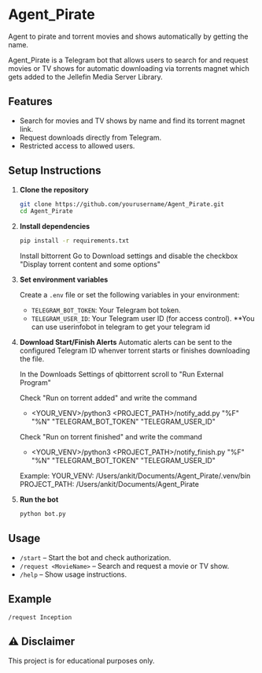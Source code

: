# Agent_Pirate
Agent to pirate and torrent movies and shows automatically by getting the name.


Agent_Pirate is a Telegram bot that allows users to search for and request movies or TV shows for automatic downloading via torrents magnet which gets added to the Jellefin Media Server Library.

## Features

- Search for movies and TV shows by name and find its torrent magnet link.
- Request downloads directly from Telegram.
- Restricted access to allowed users.

## Setup Instructions

1. **Clone the repository**
    ```bash
    git clone https://github.com/yourusername/Agent_Pirate.git
    cd Agent_Pirate
    ```

2. **Install dependencies**
    ```bash
    pip install -r requirements.txt
    ```

    Install bittorrent
    Go to Download settings and disable the checkbox "Display torrent content and some options"

3. **Set environment variables**

    Create a `.env` file or set the following variables in your environment:
    - `TELEGRAM_BOT_TOKEN`: Your Telegram bot token.
    - `TELEGRAM_USER_ID`: Your Telegram user ID (for access control).
    **You can use userinfobot in telegram to get your telegram id

4. **Download Start/Finish Alerts**
    Automatic alerts can be sent to the configured Telegram ID whenver torrent starts or finishes downloading the file.

    In the Downloads Settings of qbittorrent scroll to "Run External Program"
    
    Check "Run on torrent added" and write the command
    - <YOUR_VENV>/python3  <PROJECT_PATH>/notify_add.py "%F" "%N" "TELEGRAM_BOT_TOKEN" "TELEGRAM_USER_ID"

    Check "Run on torrent finished" and write the command
    - <YOUR_VENV>/python3 <PROJECT_PATH>/notify_finish.py "%F" "%N" "TELEGRAM_BOT_TOKEN" "TELEGRAM_USER_ID"

    Example:
    YOUR_VENV: /Users/ankit/Documents/Agent_Pirate/.venv/bin 
    PROJECT_PATH: /Users/ankit/Documents/Agent_Pirate

4. **Run the bot**
    ```bash
    python bot.py
    ```

## Usage

- `/start` – Start the bot and check authorization.
- `/request <MovieName>` – Search and request a movie or TV show.
- `/help` – Show usage instructions.

## Example

```
/request Inception
```

## ⚠️ Disclaimer

This project is for educational purposes only.
